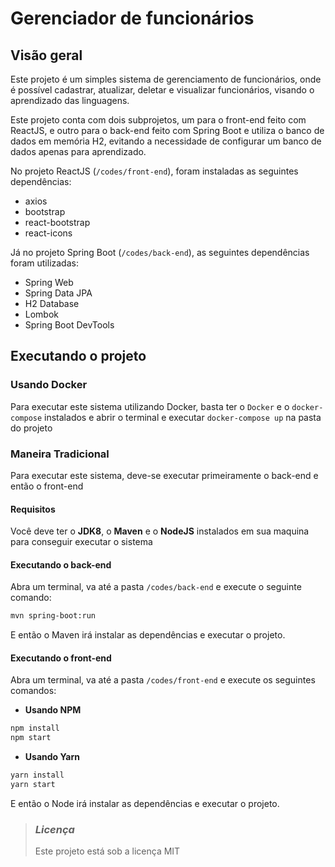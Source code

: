# Gerenciador de funcionários

## Visão geral

Este projeto é um simples sistema de gerenciamento de funcionários, onde é possível cadastrar, atualizar, deletar e visualizar funcionários, visando o aprendizado das linguagens.

Este projeto conta com dois subprojetos, um para o front-end feito com ReactJS, e outro para o back-end feito com Spring Boot e utiliza o banco de dados em memória H2, evitando a necessidade de configurar um banco de dados apenas para aprendizado.

No projeto ReactJS (```/codes/front-end```), foram instaladas as seguintes dependências:

* axios
* bootstrap
* react-bootstrap
* react-icons

Já no projeto Spring Boot (```/codes/back-end```), as seguintes dependências foram utilizadas:

* Spring Web
* Spring Data JPA
* H2 Database
* Lombok
* Spring Boot DevTools

## Executando o projeto



### Usando Docker
Para executar este sistema utilizando Docker, basta ter o `Docker` e o `docker-compose` instalados e abrir o terminal e executar `docker-compose up` na pasta do projeto

### Maneira Tradicional
Para executar este sistema, deve-se executar primeiramente o back-end e então o front-end

#### Requisitos

Você deve ter o **JDK8**, o **Maven** e o **NodeJS** instalados em sua maquina para conseguir executar o sistema

#### Executando o back-end

Abra um terminal, va até a pasta ```/codes/back-end``` e execute o seguinte comando:

``` bash
mvn spring-boot:run
```

E então o Maven irá instalar as dependências e executar o projeto.

#### Executando o front-end

Abra um terminal, va até a pasta ```/codes/front-end``` e execute os seguintes comandos:

* **Usando NPM**

``` bash
npm install
npm start
```

* **Usando Yarn**

``` bash
yarn install
yarn start
```

E então o Node irá instalar as dependências e executar o projeto.

> ### ***Licença***
>Este projeto está sob a licença MIT
